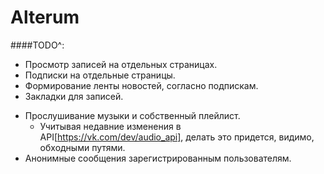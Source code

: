 # Alterum
####TODO^:

- Просмотр записей на отдельных страницах.
- Подписки на отдельные страницы.
- Формирование ленты новостей, согласно подпискам.
- Закладки для записей.
+ Прослушивание музыки и собственный плейлист.
  - Учитывая недавние изменения в API[https://vk.com/dev/audio_api], делать это придется, видимо, обходными путями.
+ Анонимные сообщения зарегистрированным пользователям.
